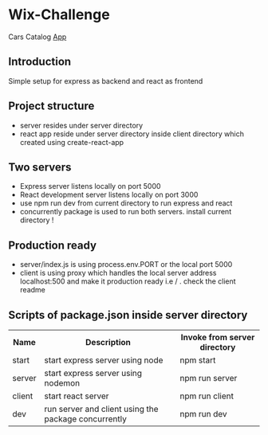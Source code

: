# Wix-Challenge
Cars Catalog 
 <a href="https://wcarscatalogs.herokuapp.com/" >App</a>

<h2>Introduction</h2>
Simple setup for express as backend and react as frontend


<h2>Project structure</h2>
<ul>
<li>server resides under server directory</li>
<li>react app reside under server directory inside client directory which created using create-react-app</li>
</li>
</ul>

<h2>Two servers</h2>
<ul>
<li>Express server listens locally on port 5000</li>
<li>React development server listens locally on port 3000</li>
<li>use npm run dev from current directory to run express and react</li>
<li>concurrently package is used to run both servers. install  current  directory !</li>
</ul>

<h2>Production ready</h2>
<ul>
<li>server/index.js is using process.env.PORT or the local port 5000</li>
<li>client is using proxy which handles the local server address localhost:500 and make it production ready i.e / . check the client readme</li>
</ul>


<h2>Scripts of package.json inside server directory</h2>
<table>
  <tr>
    <th>Name</th>
    <th>Description</th>
    <th>Invoke from server directory</th>
  </tr>
  <tr>
    <td>start</td>
    <td>start express server using node</td>
    <td>npm start</td>
  </tr>
  <tr>
    <td>server</td>
    <td>start express server using nodemon</td>
    <td>npm run server</td>
  </tr>
  <tr>
    <td>client</td>
    <td>start react server</td>
    <td>npm run client</td>
  </tr>
  <tr>
    <td>dev</td>
    <td>run server and client using the package concurrently</td>
    <td>npm run dev</td>
  </tr>
</table>
